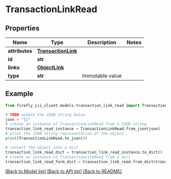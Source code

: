 # TransactionLinkRead


## Properties

Name | Type | Description | Notes
------------ | ------------- | ------------- | -------------
**attributes** | [**TransactionLink**](TransactionLink.md) |  | 
**id** | **str** |  | 
**links** | [**ObjectLink**](ObjectLink.md) |  | 
**type** | **str** | Immutable value | 

## Example

```python
from firefly_iii_client.models.transaction_link_read import TransactionLinkRead

# TODO update the JSON string below
json = "{}"
# create an instance of TransactionLinkRead from a JSON string
transaction_link_read_instance = TransactionLinkRead.from_json(json)
# print the JSON string representation of the object
print(TransactionLinkRead.to_json())

# convert the object into a dict
transaction_link_read_dict = transaction_link_read_instance.to_dict()
# create an instance of TransactionLinkRead from a dict
transaction_link_read_form_dict = transaction_link_read.from_dict(transaction_link_read_dict)
```
[[Back to Model list]](../README.md#documentation-for-models) [[Back to API list]](../README.md#documentation-for-api-endpoints) [[Back to README]](../README.md)


